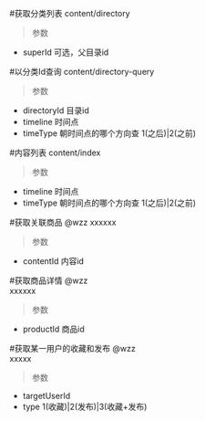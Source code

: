 #获取分类列表
content/directory
> 参数  
* superId 可选，父目录id

#以分类Id查询
content/directory-query
> 参数  
* directoryId 目录id  
* timeline 时间点  
* timeType 朝时间点的哪个方向查 1(之后)|2(之前)  

#内容列表
content/index
> 参数  
* timeline 时间点  
* timeType 朝时间点的哪个方向查 1(之后)|2(之前)  

#获取关联商品 @wzz
xxxxxx
> 参数  
* contentId 内容id


#获取商品详情 @wzz  
xxxxxx
> 参数  
* productId 商品id

#获取某一用户的收藏和发布 @wzz  
xxxxx  
> 参数  
* targetUserId  
* type 1(收藏)|2(发布)|3(收藏+发布)  


